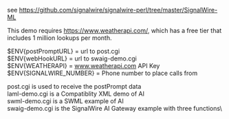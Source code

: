 see https://github.com/signalwire/signalwire-perl/tree/master/SignalWire-ML

This demo requires https://www.weatherapi.com/, which has a free tier that includes 1 million lookups per month.

$ENV{postPromptURL}     = url to post.cgi\
$ENV{webHookURL}        = url to swaig-demo.cgi\
$ENV{WEATHERAPI}        = www.weatherapi.com API Key\
$ENV{SIGNALWIRE_NUMBER} = Phone number to place calls from


post.cgi is used to receive the postPrompt data\
laml-demo.cgi is a Compatiblity XML demo of AI\
swml-demo.cgi is a SWML example of AI\
swaig-demo.cgi is the SignalWire AI Gateway example with three functions\
